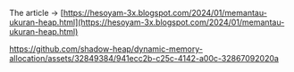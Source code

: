 The article -> [https://hesoyam-3x.blogspot.com/2024/01/memantau-ukuran-heap.html](https://hesoyam-3x.blogspot.com/2024/01/memantau-ukuran-heap.html)



https://github.com/shadow-heap/dynamic-memory-allocation/assets/32849384/941ecc2b-c25c-4142-a00c-32867092020a

